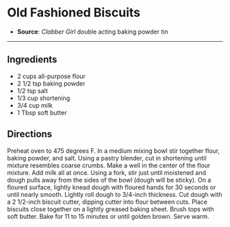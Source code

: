 # Old Fashioned Biscuits

- **Source**: *Clabber Girl* double acting baking powder tin
---

## Ingredients

- 2 cups all-purpose flour
- 2 1/2 tsp baking powder
- 1/2 tsp salt
- 1/3 cup shortening
- 3/4 cup milk
- 1 Tbsp soft butter

## Directions

Preheat oven to 475 degrees F. In a medium mixing bowl stir together flour, baking powder, and salt. Using a pastry blender, cut in shortening until mixture resembles coarse crumbs. Make a well in the center of the flour mixture. Add milk all at once. Using a fork, stir just until moistened and dough pulls away from the sides of the bowl (dough will be sticky). On a floured surface, lightly knead dough with floured hands for 30 seconds or until nearly smooth. Lightly roll dough to 3/4-inch thickness. Cut dough with a 2 1/2-inch biscuit cutter, dipping cutter into flour between cuts. Place biscuits close together on a lightly greased baking sheet. Brush tops with soft butter. Bake for 11 to 15 minutes or until golden brown. Serve warm.